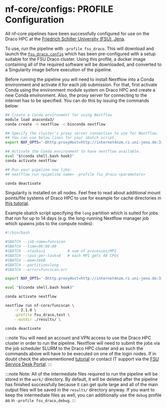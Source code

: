 # nf-core/configs: PROFILE Configuration

All nf-core pipelines have been successfully configured for use on the Draco HPC at the [Friedrich Schiller University (FSU), Jena](https://www.uni-jena.de/).

To use, run the pipeline with `-profile fsu_draco`. This will download and launch the [`fsu_draco.config`](../conf/fsu_draco.config) which has been pre-configured with a setup suitable for the FSU Draco cluster. Using this profile, a docker image containing all of the required software will be downloaded, and converted to a Singularity image before execution of the pipeline.

Before running the pipeline you will need to install Nextflow into a Conda environment and activate it for each job submission. For that, first activate Conda using the environment module system on Draco HPC and create a new Conda environment. Also, the proxy server for connecting to the internet has to be specified. You can do this by issuing the commands below:

```bash
## Create a Conda environment for using Nextflow
module load anaconda3/
conda create -n nextflow -c bioconda nextflow

## Specify the cluster's proxy server connection to use for Nextflow.
## You can use below lines for your sbatch script.
export NXF_OPTS='-Dhttp.proxyHost=http://internet4nzm.rz.uni-jena.de:3128 -Dhttps.proxyHost=http://internet4nzm.rz.uni-jena.de:3128'

## Activate the Conda environment to have nextflow available. 
eval "$(conda shell.bash hook)"
conda activate nextflow

## Run your pipeline now like:
## nextflow run <pipeline name> -profile fsu_draco <parameters>

conda deactivate
```

Singularity is installed on all nodes. Feel free to read about additional mount points/file systems of Draco HPC to use for example for cache directories in [this tutorial](https://zaki-eah.gitpages.uni-jena.de/informationssammlung/Tutorials/HPC_HandsOn/#14-filesystems).

Example sbatch script specifying the `long` partition which is suited for jobs that run for up to 14 days (e.g. the long-running Nextflow manager job which spawns jobs to the compute nodes):

```bash
#!/bin/bash

#SBATCH --job-name=funcscan
#SBATCH --time=96:00:00
#SBATCH --ntasks=1          # num of processes/MPI
#SBATCH --cpus-per-task=8   # each MPI gets 40 CPUs
#SBATCH --mem=16GB
#SBATCH --partition=long
#SBATCH --error=funcscan.err

export NXF_OPTS='-Dhttp.proxyHost=http://internet4nzm.rz.uni-jena.de:3128 -Dhttps.proxyHost=http://internet4nzm.rz.uni-jena.de:3128'

eval "$(conda shell.bash hook)"

conda activate nextflow 

nextflow run nf-core/funcscan \
    -r 2.1.0 \
    -profile fsu_draco,test \
    --outdir ./results/ \

conda deactivate
```

:::note
You will need an account and VPN access to use the Draco HPC cluster in order to run the pipeline.
Nextflow will need to submit the jobs via the job scheduler SLURM to the Draco HPC cluster and as such the commands above will have to be executed on one of the login nodes. If in doubt check the abovementioned [tutorial](https://zaki-eah.gitpages.uni-jena.de/informationssammlung/Tutorials/HPC_HandsOn) or contact IT support via the [FSU Service Desk Portal](https://servicedesk.uni-jena.de/plugins/servlet/desk/portal/121?requestGroup=305).
:::

:::note
Note: All of the intermediate files required to run the pipeline will be stored in the `work/` directory. By default, it will be deleted after the pipeline has finished successfully because it can get quite large and all of the main output files will be saved in the `results/` directory anyway. If you want to keep the intermediate files as well, you can additionally use the `debug` profile as in `-profile fsu_draco,debug`.
:::